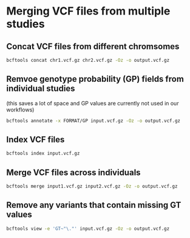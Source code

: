 # Merging VCF files from multiple studies

## Concat VCF files from different chromsomes

```bash
bcftools concat chr1.vcf.gz chr2.vcf.gz -Oz -o output.vcf.gz
```

## Remvoe genotype probability (GP) fields from individual studies 
(this saves a lot of space and GP values are currently not used in our workflows)

```bash
bcftools annotate -x FORMAT/GP input.vcf.gz -Oz -o output.vcf.gz
```

## Index VCF files

```bash
bcftools index input.vcf.gz
```

## Merge VCF files across individuals

```bash
bcftools merge input1.vcf.gz input2.vcf.gz -Oz -o output.vcf.gz
```

## Remove any variants that contain missing GT values

```bash
bcftools view -e 'GT~"\."' input.vcf.gz -Oz -o output.vcf.gz
```

